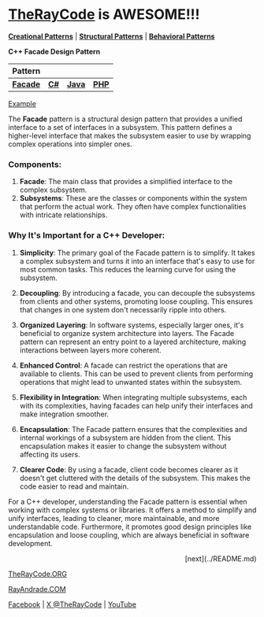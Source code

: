# [TheRayCode](../../../README.md) is AWESOME!!!

**[Creational Patterns](../README.md)** | **[Structural Patterns](../../Structural/README.md)** | **[Behavioral Patterns](../../Behavioral/README.md)**

**C++ Facade Design Pattern**

|Pattern|   |   |   |
|---|---|---|---|
| [**Facade**](README.md) | [**C#**](../../../Csharp/Structural/Facade/README.md) | [**Java**](../../../Java/Structural/Facade/README.md) | [**PHP**](../../../PHP/Structural/Facade/README.md) |

[Example](FE1/README.md)

The **Facade** pattern is a structural design pattern that provides a unified interface to a set of interfaces in a subsystem. This pattern defines a higher-level interface that makes the subsystem easier to use by wrapping complex operations into simpler ones.

### Components:
1. **Facade**: The main class that provides a simplified interface to the complex subsystem.
2. **Subsystems**: These are the classes or components within the system that perform the actual work. They often have complex functionalities with intricate relationships.

### Why It's Important for a C++ Developer:

1. **Simplicity**: The primary goal of the Facade pattern is to simplify. It takes a complex subsystem and turns it into an interface that's easy to use for most common tasks. This reduces the learning curve for using the subsystem.

2. **Decoupling**: By introducing a facade, you can decouple the subsystems from clients and other systems, promoting loose coupling. This ensures that changes in one system don't necessarily ripple into others.

3. **Organized Layering**: In software systems, especially larger ones, it's beneficial to organize system architecture into layers. The Facade pattern can represent an entry point to a layered architecture, making interactions between layers more coherent.

4. **Enhanced Control**: A facade can restrict the operations that are available to clients. This can be used to prevent clients from performing operations that might lead to unwanted states within the subsystem.

5. **Flexibility in Integration**: When integrating multiple subsystems, each with its complexities, having facades can help unify their interfaces and make integration smoother.

6. **Encapsulation**: The Facade pattern ensures that the complexities and internal workings of a subsystem are hidden from the client. This encapsulation makes it easier to change the subsystem without affecting its users.

7. **Clearer Code**: By using a facade, client code becomes clearer as it doesn't get cluttered with the details of the subsystem. This makes the code easier to read and maintain.

For a C++ developer, understanding the Facade pattern is essential when working with complex systems or libraries. It offers a method to simplify and unify interfaces, leading to cleaner, more maintainable, and more understandable code. Furthermore, it promotes good design principles like encapsulation and loose coupling, which are always beneficial in software development.

<div style="text-align: right">[next](../README.md)</div>

[TheRayCode.ORG](https://www.TheRayCode.org)

[RayAndrade.COM](https://www.RayAndrade.com)

[Facebook](https://www.facebook.com/TheRayCode/) | [X @TheRayCode](https://www.x.com/TheRayCode/) | [YouTube](https://www.youtube.com/TheRayCode/)
